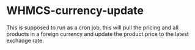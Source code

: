WHMCS-currency-update
=====================

This is supposed to run as a cron job, this will pull the pricing and all products in a foreign currency and update the product price to the latest exchange rate.